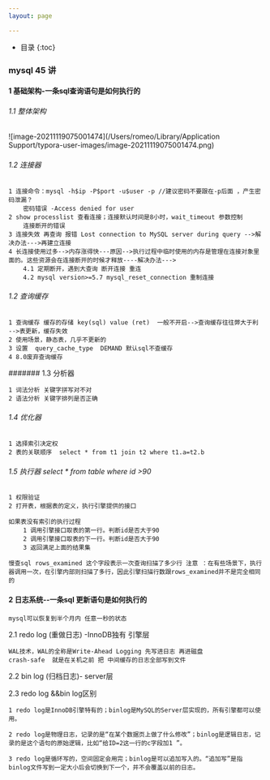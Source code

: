 ```yaml
---
layout: page

---
```


*  目录
{:toc}

### mysql 45 讲

#### 1 基础架构-一条sql查询语句是如何执行的

###### 1.1 整体架构

![image-20211119075001474](/Users/romeo/Library/Application Support/typora-user-images/image-20211119075001474.png)

###### 1.2 连接器

```
1 连接命令：mysql -h$ip -P$port -u$user -p //建议密码不要跟在-p后面 ，产生密码泄漏？
	密码错误 -Access denied for user
2 show processlist 查看连接；连接默认时间是8小时，wait_timeout 参数控制
	连接断开的错误
3 连接失效 再查询 报错 Lost connection to MySQL server during query -->解决办法--->再建立连接
4 长连接使用过多-->内存涨得快---原因-->执行过程中临时使用的内存是管理在连接对象里面的。这些资源会在连接断开的时候才释放----解决办法--->
	4.1 定期断开，遇到大查询 断开连接 重连
	4.2 mysql version>=5.7 mysql_reset_connection 重制连接
```



###### 1.2 查询缓存

```
1 查询缓存 缓存的存储 key(sql) value (ret)  一般不开启-->查询缓存往往弊大于利 -->表更新，缓存失效
2 使用场景，静态表，几乎不更新的
3 设置  query_cache_type  DEMAND 默认sql不查缓存
4 8.0废弃查询缓存

```

####### 1.3  分析器

```
1 词法分析 关键字拼写对不对
2 语法分析 关键字排列是否正确
```

###### 1.4 优化器

```
1 选择索引决定权 
2 表的关联顺序  select * from t1 join t2 where t1.a=t2.b
```

###### 1.5 执行器 select * from table where id >90

```
1 权限验证
2 打开表，根据表的定义，执行引擎提供的接口

如果表没有索引的执行过程
	1 调用引擎接口取表的第一行。判断id是否大于90 
	2 调用引擎接口取表的下一行。判断id是否大于90 
	3 返回满足上面的结果集
	
慢查sql rows_examined 这个字段表示一次查询扫描了多少行 注意 ：在有些场景下，执行器调用一次，在引擎内部则扫描了多行，因此引擎扫描行数跟rows_examined并不是完全相同的
```





#### 2 日志系统--一条sql 更新语句是如何执行的

```
mysql可以恢复到半个月内 任意一秒的状态
```

2.1  redo log  (重做日志) -InnoDB独有 引擎层

```
WAL技术，WAL的全称是Write-Ahead Logging 先写进日志 再进磁盘
crash-safe  就是在关机之前 把 中间缓存的日志全部写到文件
```

2.2 bin log  (归档日志)- server层



2.3 redo log  &&bin log区别

```
1 redo log是InnoDB引擎特有的；binlog是MySQL的Server层实现的，所有引擎都可以使用。

2 redo log是物理日志，记录的是“在某个数据页上做了什么修改”；binlog是逻辑日志，记录的是这个语句的原始逻辑，比如“给ID=2这一行的c字段加1 ”。

3 redo log是循环写的，空间固定会用完；binlog是可以追加写入的。“追加写”是指binlog文件写到一定大小后会切换到下一个，并不会覆盖以前的日志。
```





